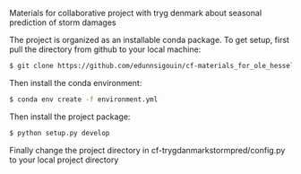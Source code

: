 Materials for collaborative project with tryg denmark about seasonal prediction of storm damages

The project is organized as an installable conda package. To get setup, first pull the directory from github to your local machine:

``` bash
$ git clone https://github.com/edunnsigouin/cf-materials_for_ole_hesselager_tryg_2025
```

Then install the conda environment:

``` bash
$ conda env create -f environment.yml
```

Then install the project package:

``` bash
$ python setup.py develop
```

Finally change the project directory in cf-trygdanmarkstormpred/config.py to your local project directory
